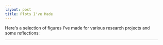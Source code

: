```yaml
---
layout: post
title: Plots I've Made
---
```


Here's a selection of figures I've made for various research projects and some reflections: 

-----

